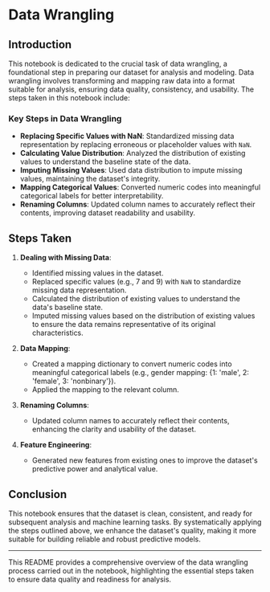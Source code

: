 # Data Wrangling

## Introduction

This notebook is dedicated to the crucial task of data wrangling, a foundational step in preparing our dataset for analysis and modeling. Data wrangling involves transforming and mapping raw data into a format suitable for analysis, ensuring data quality, consistency, and usability. The steps taken in this notebook include:

### Key Steps in Data Wrangling

- **Replacing Specific Values with NaN**: Standardized missing data representation by replacing erroneous or placeholder values with `NaN`.
- **Calculating Value Distribution**: Analyzed the distribution of existing values to understand the baseline state of the data.
- **Imputing Missing Values**: Used data distribution to impute missing values, maintaining the dataset's integrity.
- **Mapping Categorical Values**: Converted numeric codes into meaningful categorical labels for better interpretability.
- **Renaming Columns**: Updated column names to accurately reflect their contents, improving dataset readability and usability.

## Steps Taken

1. **Dealing with Missing Data**:
    - Identified missing values in the dataset.
    - Replaced specific values (e.g., 7 and 9) with `NaN` to standardize missing data representation.
    - Calculated the distribution of existing values to understand the data's baseline state.
    - Imputed missing values based on the distribution of existing values to ensure the data remains representative of its original characteristics.

2. **Data Mapping**:
    - Created a mapping dictionary to convert numeric codes into meaningful categorical labels (e.g., gender mapping: {1: 'male', 2: 'female', 3: 'nonbinary'}).
    - Applied the mapping to the relevant column.

3. **Renaming Columns**:
    - Updated column names to accurately reflect their contents, enhancing the clarity and usability of the dataset.

4. **Feature Engineering**:
    - Generated new features from existing ones to improve the dataset's predictive power and analytical value.


## Conclusion

This notebook ensures that the dataset is clean, consistent, and ready for subsequent analysis and machine learning tasks. By systematically applying the steps outlined above, we enhance the dataset's quality, making it more suitable for building reliable and robust predictive models.

---

This README provides a comprehensive overview of the data wrangling process carried out in the notebook, highlighting the essential steps taken to ensure data quality and readiness for analysis.
``` &#8203;:citation[oaicite:0]{index=0}&#8203;

